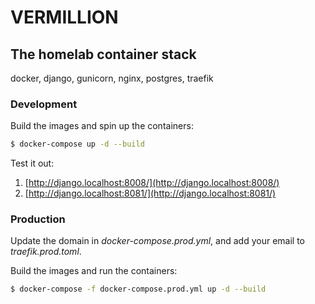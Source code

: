 # VERMILLION

## The homelab container stack

docker, django, gunicorn, nginx, postgres, traefik

### Development

Build the images and spin up the containers:

```sh
$ docker-compose up -d --build
```

Test it out:

1. [http://django.localhost:8008/](http://django.localhost:8008/)
1. [http://django.localhost:8081/](http://django.localhost:8081/)

### Production

Update the domain in *docker-compose.prod.yml*, and add your email to *traefik.prod.toml*.

Build the images and run the containers:

```sh
$ docker-compose -f docker-compose.prod.yml up -d --build
```
